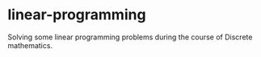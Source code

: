 # linear-programming
Solving some linear programming problems during the course of Discrete mathematics.
